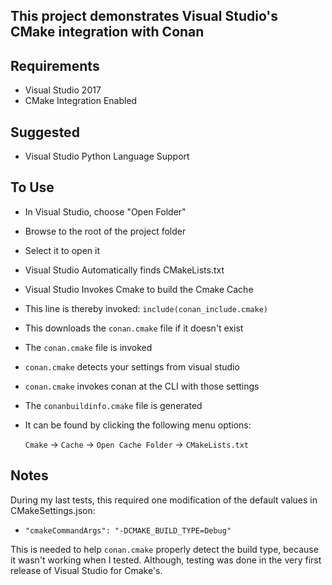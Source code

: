 ## This project demonstrates Visual Studio's CMake integration with Conan


## Requirements
* Visual Studio 2017
* CMake Integration Enabled

## Suggested
* Visual Studio Python Language Support


## To Use
* In Visual Studio, choose "Open Folder" 
* Browse to the root of the project folder
* Select it to open it
* Visual Studio Automatically finds CMakeLists.txt
* Visual Studio Invokes Cmake to build the Cmake Cache 
* This line is thereby invoked: `include(conan_include.cmake)`
* This downloads the `conan.cmake` file if it doesn't exist
* The `conan.cmake` file is invoked
* `conan.cmake` detects your settings from visual studio
* `conan.cmake` invokes conan at the CLI with those settings
* The `conanbuildinfo.cmake` file is generated
* It can be found by clicking the following menu options: 

	`Cmake` -> `Cache` -> `Open Cache Folder` -> `CMakeLists.txt`

## Notes
During my last tests, this required one modification of the default values in CMakeSettings.json: 
* `"cmakeCommandArgs": "-DCMAKE_BUILD_TYPE=Debug"`

This is needed to help `conan.cmake` properly detect the build type, because it wasn't working when I tested.  Although, testing was done in the very first release of Visual Studio for Cmake's. 